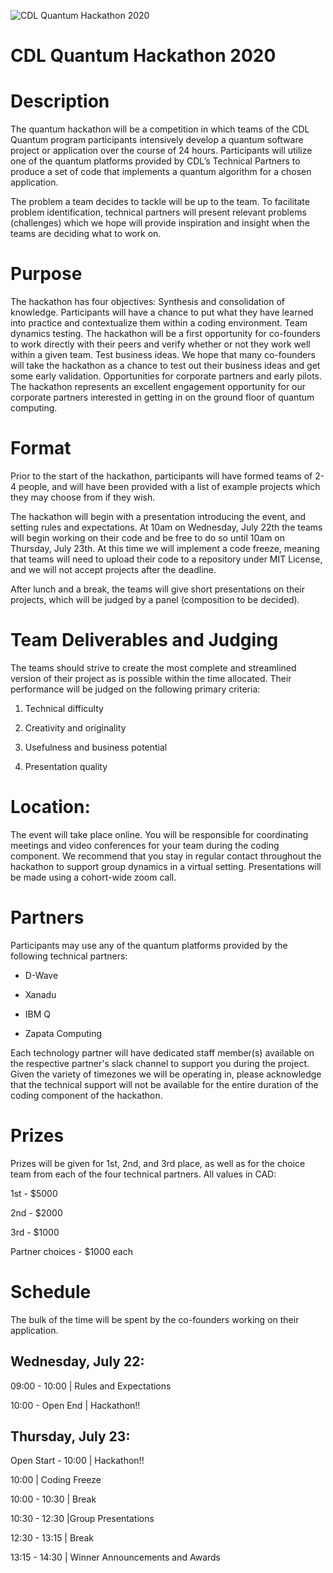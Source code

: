 ![CDL Quantum Hackathon 2020](figures/CDL_logo.jpg)
# CDL Quantum Hackathon 2020

# Description

The quantum hackathon will be a competition in which teams of the CDL Quantum program participants intensively develop a quantum software project or application over the course of 24 hours. Participants will utilize one of the quantum platforms provided by CDL’s Technical Partners to produce a set of code that implements a quantum algorithm for a chosen application.

The problem a team decides to tackle will be up to the team. To facilitate problem identification, technical partners will present relevant problems (challenges) which we hope will provide inspiration and insight when the teams are deciding what to work on.  

# Purpose

The hackathon has four objectives:
Synthesis and consolidation of knowledge. Participants will have a chance to put what they have learned into practice and contextualize them within a coding environment.
Team dynamics testing. The hackathon will be a first opportunity for co-founders to work directly with their peers and verify whether or not they work well within a given team.
Test business ideas. We hope that many co-founders will take the hackathon as a chance to test out their business ideas and get some early validation.
Opportunities for corporate partners and early pilots. The hackathon represents an excellent engagement opportunity for our corporate partners interested in getting in on the ground floor of quantum computing.

# Format

Prior to the start of the hackathon, participants will have formed teams of 2-4 people, and will have been provided with a list of example projects which they may choose from if they wish.

The hackathon will begin with a presentation introducing the event, and setting rules and expectations. At 10am on Wednesday, July 22th the teams will begin working on their code and be free to do so until 10am on Thursday, July 23th. At this time we will implement a code freeze, meaning that teams will need to upload their code to a repository under MIT License, and we will not accept projects after the deadline.

After lunch and a break, the teams will give short presentations on their projects, which will be judged by a panel (composition to be decided). 

# Team Deliverables and Judging

The teams should strive to create the most complete and streamlined version of their project as is possible within the time allocated. Their performance will be judged on the following primary criteria:

1) Technical difficulty

2) Creativity and originality

3) Usefulness and business potential

4) Presentation quality

# Location: 

The event will take place online. You will be responsible for coordinating meetings and video conferences for your team during the coding component. We recommend that you stay in regular contact throughout the hackathon to support group dynamics in a virtual setting. Presentations will be made using a cohort-wide zoom call.

# Partners 

Participants may use any of the quantum platforms provided by the following technical partners:

- D-Wave

- Xanadu

- IBM Q

- Zapata Computing

Each technology partner will have dedicated staff member(s) available on the respective partner's slack channel to support you during the project. Given the variety of timezones we will be operating in, please acknowledge that the technical support will not be available for the entire duration of the coding component of the hackathon.

# Prizes

Prizes will be given for 1st, 2nd, and 3rd place, as well as for the choice team from each of the four technical partners. All values in CAD:

1st - $5000

2nd - $2000

3rd - $1000

Partner choices - $1000 each

# Schedule

The bulk of the time will be spent by the co-founders working on their application.

## Wednesday, July 22: 

09:00 - 10:00 | Rules and Expectations

10:00 - Open End | Hackathon!!

## Thursday, July 23: 

Open Start - 10:00 | Hackathon!!

10:00 	| Coding Freeze

10:00 - 10:30 | Break

10:30 - 12:30 |Group Presentations

12:30 - 13:15 | Break

13:15 - 14:30 | Winner Announcements and Awards

